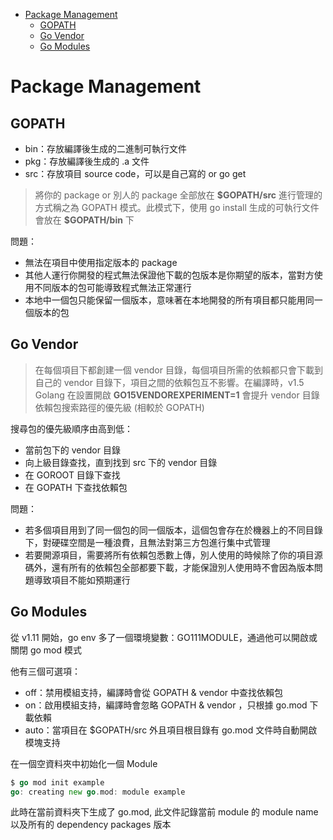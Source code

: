- [Package Management](#package-management)
  - [GOPATH](#gopath)
  - [Go Vendor](#go-vendor)
  - [Go Modules](#go-modules)

# Package Management

## GOPATH

- bin：存放編譯後生成的二進制可執行文件
- pkg：存放編譯後生成的 .a 文件
- src：存放項目 source code，可以是自己寫的 or go get

> 將你的 package or 別人的 package 全部放在 **$GOPATH/src** 進行管理的方式稱之為 GOPATH 模式。此模式下，使用 go install 生成的可執行文件會放在 **\$GOPATH/bin** 下

問題：

- 無法在項目中使用指定版本的 package
- 其他人運行你開發的程式無法保證他下載的包版本是你期望的版本，當對方使用不同版本的包可能導致程式無法正常運行
- 本地中一個包只能保留一個版本，意味著在本地開發的所有項目都只能用同一個版本的包

## Go Vendor

> 在每個項目下都創建一個 vendor 目錄，每個項目所需的依賴都只會下載到自己的 vendor 目錄下，項目之間的依賴包互不影響。在編譯時，v1.5 Golang 在設置開啟 **GO15VENDOREXPERIMENT=1** 會提升 vendor 目錄依賴包搜索路徑的優先級 (相較於 GOPATH)

搜尋包的優先級順序由高到低：

- 當前包下的 vendor 目錄
- 向上級目錄查找，直到找到 src 下的 vendor 目錄
- 在 GOROOT 目錄下查找
- 在 GOPATH 下查找依賴包

問題：

- 若多個項目用到了同一個包的同一個版本，這個包會存在於機器上的不同目錄下，對硬碟空間是一種浪費，且無法對第三方包進行集中式管理
- 若要開源項目，需要將所有依賴包悉數上傳，別人使用的時候除了你的項目源碼外，還有所有的依賴包全部都要下載，才能保證別人使用時不會因為版本問題導致項目不能如預期運行

## Go Modules

從 v1.11 開始，go env 多了一個環境變數：GO111MODULE，通過他可以開啟或關閉 go mod 模式

他有三個可選項：

- off：禁用模組支持，編譯時會從 GOPATH & vendor 中查找依賴包
- on：啟用模組支持，編譯時會忽略 GOPATH & vendor ，只根據 go.mod 下載依賴
- auto：當項目在 $GOPATH/src 外且項目根目錄有 go.mod 文件時自動開啟模塊支持

在一個空資料夾中初始化一個 Module

```go
$ go mod init example
go: creating new go.mod: module example
```

此時在當前資料夾下生成了 go.mod, 此文件記錄當前 module 的 module name 以及所有的 dependency packages 版本
